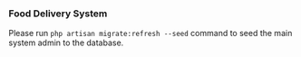 ### Food Delivery System
Please run `php artisan migrate:refresh --seed` command to seed the main system admin to the database.
